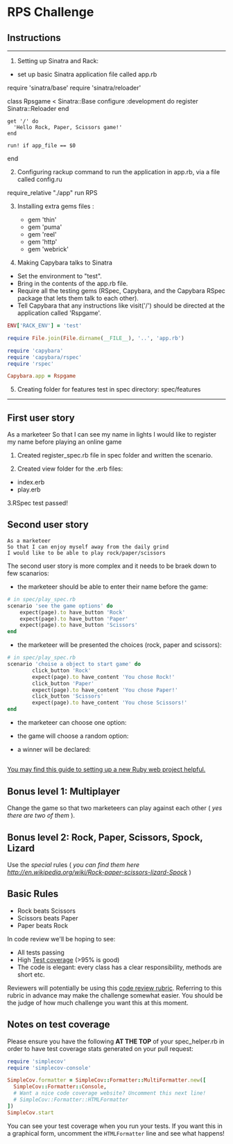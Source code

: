 # RPS Challenge

## Instructions
-------
1. Setting up Sinatra and Rack:
  * set up basic Sinatra application file called app.rb

  require 'sinatra/base'
  require 'sinatra/reloader'

  class Rpsgame < Sinatra::Base
    configure :development do
     register Sinatra::Reloader
  end

    get '/' do
      'Hello Rock, Paper, Scissors game!'
    end

    run! if app_file == $0
  end

2. Configuring rackup command to run the application in app.rb, via a file called config.ru

  require_relative "./app"
  run RPS

3. Installing extra gems files :
    * gem 'thin'
    * gem 'puma'
    * gem 'reel'
    * gem 'http'
    * gem 'webrick'

4. Making Capybara talks to Sinatra

  * Set the environment to "test".
  * Bring in the contents of the app.rb file.
  * Require all the testing gems (RSpec, Capybara, and the Capybara RSpec    package that lets them talk to each other).
  * Tell Capybara that any instructions like visit('/') should be directed at the application called 'Rspgame'.

```ruby
ENV['RACK_ENV'] = 'test'

require File.join(File.dirname(__FILE__), '..', 'app.rb')

require 'capybara'
require 'capybara/rspec'
require 'rspec'

Capybara.app = Rspgame
```

5. Creating folder for features test in spec directory: spec/features

-------

## First user story

As a marketeer
So that I can see my name in lights
I would like to register my name before playing an online game


1. Created register_spec.rb file in spec folder and written the scenario.

2. Created view folder for the .erb files:
  * index.erb 
  * play.erb

3.RSpec test passed!


## Second user story
```
As a marketeer
So that I can enjoy myself away from the daily grind
I would like to be able to play rock/paper/scissors
```

The second user story is more complex and it needs to be braek down to few scanarios: 

* the marketeer should be able to enter their name before the game:

```ruby
# in spec/play_spec.rb
scenario 'see the game options' do
    expect(page).to have_button 'Rock'
    expect(page).to have_button 'Paper'
    expect(page).to have_button 'Scissors'
end
```

* the marketeer will be presented the choices (rock, paper and scissors):

```ruby
# in spec/play_spec.rb
scenario 'choise a object to start game' do
        click_button 'Rock'
        expect(page).to have_content 'You chose Rock!'
        click_button 'Paper'
        expect(page).to have_content 'You chose Paper!'
        click_button 'Scissors'
        expect(page).to have_content 'You chose Scissors!'
end
```

* the marketeer can choose one option:

* the game will choose a random option:

* a winner will be declared:



##

[You may find this guide to setting up a new Ruby web project helpful.](https://github.com/makersacademy/course/blob/main/pills/ruby_web_project_setup_list.md)

## Bonus level 1: Multiplayer

Change the game so that two marketeers can play against each other ( _yes there are two of them_ ).

## Bonus level 2: Rock, Paper, Scissors, Spock, Lizard

Use the _special_ rules ( _you can find them here http://en.wikipedia.org/wiki/Rock-paper-scissors-lizard-Spock_ )

## Basic Rules

- Rock beats Scissors
- Scissors beats Paper
- Paper beats Rock

In code review we'll be hoping to see:

* All tests passing
* High [Test coverage](https://github.com/makersacademy/course/blob/main/pills/test_coverage.md) (>95% is good)
* The code is elegant: every class has a clear responsibility, methods are short etc.

Reviewers will potentially be using this [code review rubric](docs/review.md).  Referring to this rubric in advance may make the challenge somewhat easier.  You should be the judge of how much challenge you want this at this moment.

Notes on test coverage
----------------------

Please ensure you have the following **AT THE TOP** of your spec_helper.rb in order to have test coverage stats generated
on your pull request:

```ruby
require 'simplecov'
require 'simplecov-console'

SimpleCov.formatter = SimpleCov::Formatter::MultiFormatter.new([
  SimpleCov::Formatter::Console,
  # Want a nice code coverage website? Uncomment this next line!
  # SimpleCov::Formatter::HTMLFormatter
])
SimpleCov.start
```

You can see your test coverage when you run your tests. If you want this in a graphical form, uncomment the `HTMLFormatter` line and see what happens!
